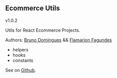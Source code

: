 ## Ecommerce Utils

v1.0.2

Utils for React Ecommerce Projects.

Authors: [Bruno Domingues](https://www.linkedin.com/in/bruno-domingues-da-silva/) && [Flamarion Fagundes](https://www.linkedin.com/in/flamarion-fagundes-pinto-0b037b210/)

- helpers
- hooks
- constants

See on [Github](https://github.com/brunood07/ecommerce-utils).
